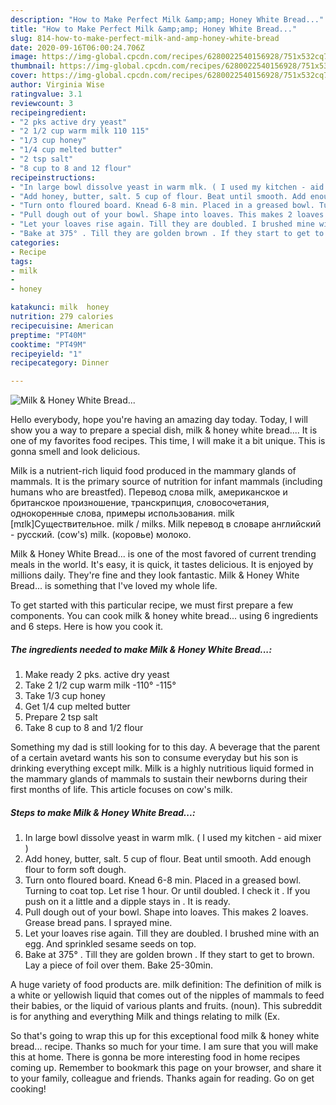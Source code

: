```yaml
---
description: "How to Make Perfect Milk &amp;amp; Honey White Bread..."
title: "How to Make Perfect Milk &amp;amp; Honey White Bread..."
slug: 814-how-to-make-perfect-milk-and-amp-honey-white-bread
date: 2020-09-16T06:00:24.706Z
image: https://img-global.cpcdn.com/recipes/6280022540156928/751x532cq70/milk-honey-white-bread-recipe-main-photo.jpg
thumbnail: https://img-global.cpcdn.com/recipes/6280022540156928/751x532cq70/milk-honey-white-bread-recipe-main-photo.jpg
cover: https://img-global.cpcdn.com/recipes/6280022540156928/751x532cq70/milk-honey-white-bread-recipe-main-photo.jpg
author: Virginia Wise
ratingvalue: 3.1
reviewcount: 3
recipeingredient:
- "2 pks active dry yeast"
- "2 1/2 cup warm milk 110 115"
- "1/3 cup honey"
- "1/4 cup melted butter"
- "2 tsp salt"
- "8 cup to 8 and 12 flour"
recipeinstructions:
- "In large bowl dissolve yeast in warm mlk. ( I used my kitchen - aid mixer )"
- "Add honey, butter, salt. 5 cup of flour. Beat until smooth. Add enough flour to form soft dough."
- "Turn onto floured board. Knead 6-8 min. Placed in a greased bowl. Turning to coat top. Let rise 1 hour. Or until doubled. I check it . If you push on it a little and a dipple stays in . It is ready."
- "Pull dough out of your bowl. Shape into loaves. This makes 2 loaves. Grease bread pans. I sprayed mine."
- "Let your loaves rise again. Till they are doubled. I brushed mine with an egg. And sprinkled sesame seeds on top."
- "Bake at 375° . Till they are golden brown . If they start to get to brown. Lay a piece of foil over them. Bake 25-30min."
categories:
- Recipe
tags:
- milk
- 
- honey

katakunci: milk  honey 
nutrition: 279 calories
recipecuisine: American
preptime: "PT40M"
cooktime: "PT49M"
recipeyield: "1"
recipecategory: Dinner

---
```



![Milk &amp; Honey White Bread...](https://img-global.cpcdn.com/recipes/6280022540156928/751x532cq70/milk-honey-white-bread-recipe-main-photo.jpg)

Hello everybody, hope you're having an amazing day today. Today, I will show you a way to prepare a special dish, milk &amp; honey white bread.... It is one of my favorites food recipes. This time, I will make it a bit unique. This is gonna smell and look delicious.

Milk is a nutrient-rich liquid food produced in the mammary glands of mammals. It is the primary source of nutrition for infant mammals (including humans who are breastfed). Перевод слова milk, американское и британское произношение, транскрипция, словосочетания, однокоренные слова, примеры использования. milk [mɪlk]Существительное. milk / milks. Milk перевод в словаре английский - русский. (cow&#39;s) milk. (коровье) молоко.

Milk &amp; Honey White Bread... is one of the most favored of current trending meals in the world. It's easy, it is quick, it tastes delicious. It is enjoyed by millions daily. They're fine and they look fantastic. Milk &amp; Honey White Bread... is something that I've loved my whole life.


To get started with this particular recipe, we must first prepare a few components. You can cook milk &amp; honey white bread... using 6 ingredients and 6 steps. Here is how you cook it.

<!--inarticleads1-->

##### The ingredients needed to make Milk &amp; Honey White Bread...:

1. Make ready 2 pks. active dry yeast
1. Take 2 1/2 cup warm milk -110° -115°
1. Take 1/3 cup honey
1. Get 1/4 cup melted butter
1. Prepare 2 tsp salt
1. Take 8 cup to 8 and 1/2 flour


Something my dad is still looking for to this day. A beverage that the parent of a certain avetard wants his son to consume everyday but his son is drinking everything except milk. Milk is a highly nutritious liquid formed in the mammary glands of mammals to sustain their newborns during their first months of life. This article focuses on cow&#39;s milk. 

<!--inarticleads2-->

##### Steps to make Milk &amp; Honey White Bread...:

1. In large bowl dissolve yeast in warm mlk. ( I used my kitchen - aid mixer )
1. Add honey, butter, salt. 5 cup of flour. Beat until smooth. Add enough flour to form soft dough.
1. Turn onto floured board. Knead 6-8 min. Placed in a greased bowl. Turning to coat top. Let rise 1 hour. Or until doubled. I check it . If you push on it a little and a dipple stays in . It is ready.
1. Pull dough out of your bowl. Shape into loaves. This makes 2 loaves. Grease bread pans. I sprayed mine.
1. Let your loaves rise again. Till they are doubled. I brushed mine with an egg. And sprinkled sesame seeds on top.
1. Bake at 375° . Till they are golden brown . If they start to get to brown. Lay a piece of foil over them. Bake 25-30min.


A huge variety of food products are. milk definition: The definition of milk is a white or yellowish liquid that comes out of the nipples of mammals to feed their babies, or the liquid of various plants and fruits. (noun). This subreddit is for anything and everything Milk and things relating to milk (Ex. 

So that's going to wrap this up for this exceptional food milk &amp; honey white bread... recipe. Thanks so much for your time. I am sure that you will make this at home. There is gonna be more interesting food in home recipes coming up. Remember to bookmark this page on your browser, and share it to your family, colleague and friends. Thanks again for reading. Go on get cooking!
